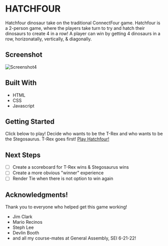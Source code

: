 # HATCHFOUR
Hatchfour dinosaur take on the traditional ConnectFour game. Hatchfour  is a 2-person game, where the players take turn to try and hatch their dinosaurs to create 4 in a row! A player can win by getting 4 dinosaurs in a row, horizonatally, vertically, & diagonally. 

## Screenshot
![Screenshot4](https://i.imgur.com/33OUixj.png2)

## Built With
- HTML
- CSS
- Javascript

## Getting Started
Click below to play! Decide who wants to be the T-Rex and who wants to be the Stegosaurus. T-Rex goes first! 
[Play Hatchfour!](https://lilliesheely.github.io/Connect4/)

## Next Steps
- [ ] Create a scoreboard for T-Rex wins & Stegosaurus wins
- [ ] Create a more obvious "winner" experience
- [ ] Render Tie when there is not option to win again 

## Acknowledgments! 
Thank you to everyone who helped get this game working! 
- Jim Clark
- Mario Recinos
- Steph Lee
- Devlin Booth
- and all my course-mates at General Assembly, SEI 6-21-22!